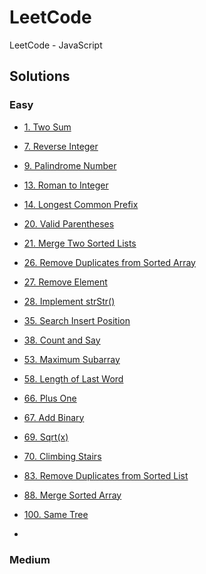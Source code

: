 # LeetCode
LeetCode - JavaScript

## Solutions

### Easy

- [1. Two Sum](https://github.com/czsyjss/LeetCode/blob/master/Solutions-Easy/two-sum.md)
- [7. Reverse Integer](https://github.com/czsyjss/LeetCode/blob/master/Solutions-Easy/reverse-integer.md)
- [9. Palindrome Number](https://github.com/czsyjss/LeetCode/blob/master/Solutions-Easy/palindrome-number.md)
- [13. Roman to Integer](https://github.com/czsyjss/LeetCode/blob/master/Solutions-Easy/roman-to-integer.md)
- [14. Longest Common Prefix](https://github.com/czsyjss/LeetCode/blob/master/Solutions-Easy/longest-common-prefix.md)
- [20. Valid Parentheses](https://github.com/czsyjss/LeetCode/blob/master/Solutions-Easy/valid-parentheses.md)
- [21. Merge Two Sorted Lists](https://github.com/czsyjss/LeetCode/blob/master/Solutions-Easy/merge-two-sorted-lists.md)
- [26. Remove Duplicates from Sorted Array](https://github.com/czsyjss/LeetCode/blob/master/Solutions-Easy/remove-duplicates-from-sorted-array.md)
- [27. Remove Element](https://github.com/czsyjss/LeetCode/blob/master/Solutions-Easy/remove-element.md)
- [28. Implement strStr()](https://github.com/czsyjss/LeetCode/blob/master/Solutions-Easy/implement-strStr().md)
- [35. Search Insert Position](https://github.com/czsyjss/LeetCode/blob/master/Solutions-Easy/search-insert-position.md)
- [38. Count and Say](https://github.com/czsyjss/LeetCode/blob/master/Solutions-Easy/count_and_say.md)
- [53. Maximum Subarray](https://github.com/czsyjss/LeetCode/blob/master/Solutions-Easy/maximum-subarray.md)
- [58. Length of Last Word](https://github.com/czsyjss/LeetCode/blob/master/Solutions-Easy/length-of-last-word.md)
- [66. Plus One](https://github.com/czsyjss/LeetCode/blob/master/Solutions-Easy/plus-one.md)
- [67. Add Binary](https://github.com/czsyjss/LeetCode/blob/master/Solutions-Easy/add-binary.md)
- [69. Sqrt(x)](https://github.com/czsyjss/LeetCode/blob/master/Solutions-Easy/Sqrt(x).md)
- [70. Climbing Stairs](https://github.com/czsyjss/LeetCode/blob/master/Solutions-Easy/climbing_stairs.md)
- [83. Remove Duplicates from Sorted List](https://github.com/czsyjss/LeetCode/blob/master/Solutions-Easy/remove-duplicates-from-sorted-list.md)
- [88. Merge Sorted Array](https://github.com/czsyjss/LeetCode/blob/master/Solutions-Easy/merge-sorted-array.md)
- [100. Same Tree](https://github.com/czsyjss/LeetCode/blob/master/Solutions-Easy/same-tree.md)

- []()


### Medium

